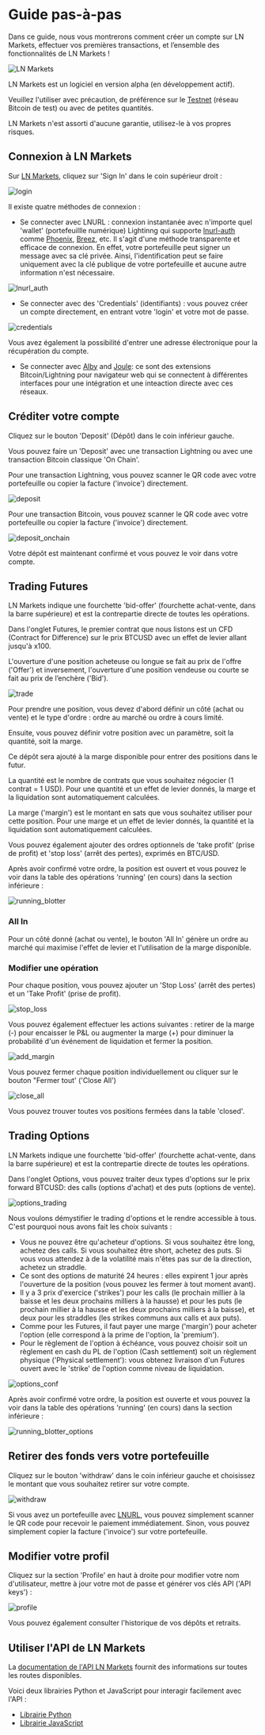 # Guide pas-à-pas

Dans ce guide, nous vous montrerons comment créer un compte sur LN Markets, effectuer vos premières transactions, et l’ensemble des fonctionnalités de LN Markets !

<img :src="$withBase('/assets/lnm.png')" alt="LN Markets">

LN Markets est un logiciel en version alpha (en développement actif).

Veuillez l'utiliser avec précaution, de préférence sur le [Testnet](https://testnet.lnmarkets.com/) (réseau Bitcoin de test) ou avec de petites quantités.

LN Markets n'est assorti d'aucune garantie, utilisez-le à vos propres risques.

## Connexion à LN Markets

Sur [LN Markets](https://lnmarkets.com/), cliquez sur 'Sign In' dans le coin supérieur droit :

<img :src="$withBase('/assets/login.png')" alt="login">

Il existe quatre méthodes de connexion :

-  Se connecter avec LNURL : connexion instantanée avec n'importe quel 'wallet' (portefeuillle numérique) Lightinng qui supporte [lnurl-auth](https://github.com/fiatjaf/awesome-lnurl#wallets) comme [Phoenix](https://phoenix.acinq.co/), [Breez](https://breez.technology/), etc. Il s'agit d'une méthode transparente et efficace de connexion. En effet, votre portefeuille peut signer un message avec sa clé privée. Ainsi, l'identification peut se faire uniquement avec la clé publique de votre portefeuille et aucune autre information n'est nécessaire.

<img :src="$withBase('/assets/lnurl_auth.png')" alt="lnurl_auth">

- Se connecter avec des 'Credentials' (identifiants) : vous pouvez créer un compte directement, en entrant votre 'login' et votre mot de passe.

<img :src="$withBase('/assets/credentials.png')" alt="credentials">

Vous avez également la possibilité d'entrer une adresse électronique pour la récupération du compte.

- Se connecter avec [Alby](https://getalby.com/) and [Joule](https://lightningjoule.com/): ce sont des extensions Bitcoin/Lightning pour navigateur web  qui se connectent à différentes interfaces pour une intégration et une inteaction directe avec ces réseaux.

## Créditer votre compte

Cliquez sur le bouton 'Deposit' (Dépôt) dans le coin inférieur gauche.

Vous pouvez faire un 'Deposit' avec une transaction Lightning ou avec une transaction Bitcoin classique 'On Chain'.

Pour une transaction Lightning, vous pouvez scanner le QR code avec votre portefeuille ou copier la facture ('invoice') directement.

<img :src="$withBase('/assets/deposit.png')" alt="deposit">

Pour une transaction Bitcoin, vous pouvez scanner le QR code avec votre portefeuille ou copier la facture ('invoice') directement.

<img :src="$withBase('/assets/deposit_onchain.png')" alt="deposit_onchain">

Votre dépôt est maintenant confirmé et vous pouvez le voir dans votre compte.

## Trading Futures

LN Markets indique une fourchette 'bid-offer' (fourchette achat-vente, dans la barre supérieure) et est la contrepartie directe de toutes les opérations.

Dans l'onglet Futures, le premier contrat que nous listons est un CFD (Contract for Difference) sur le prix BTCUSD avec un effet de levier allant jusqu'à x100.

L'ouverture d'une position acheteuse ou longue se fait au prix de l'offre ('Offer') et inversement, l'ouverture d'une position vendeuse ou courte se fait au prix de l’enchère ('Bid').

<img :src="$withBase('/assets/trade.png')" alt="trade">

Pour prendre une position, vous devez d'abord définir un côté (achat ou vente) et le type d'ordre : ordre au marché ou ordre à cours limité.

Ensuite, vous pouvez définir votre position avec un paramètre, soit la quantité, soit la marge.

Ce dépôt sera ajouté à la marge disponible pour entrer des positions dans le futur.

La quantité est le nombre de contrats que vous souhaitez négocier (1 contrat = 1 USD). Pour une quantité et un effet de levier donnés, la marge et la liquidation sont automatiquement calculées.

La marge ('margin') est le montant en sats que vous souhaitez utiliser pour cette position. Pour une marge et un effet de levier donnés, la quantité et la liquidation sont automatiquement calculées.

Vous pouvez également ajouter des ordres optionnels de 'take profit' (prise de profit) et 'stop loss' (arrêt des pertes), exprimés en BTC/USD.

Après avoir confirmé votre ordre, la position est ouvert et vous pouvez le voir dans la table des opérations 'running' (en cours) dans la section inférieure :

<img :src="$withBase('/assets/running_blotter.png')" alt="running_blotter">

### All In

Pour un côté donné (achat ou vente), le bouton 'All In' génère un ordre au marché qui maximise l'effet de levier et l'utilisation de la marge disponible.

### Modifier une opération

Pour chaque position, vous pouvez ajouter un 'Stop Loss' (arrêt des pertes) et un 'Take Profit' (prise de profit).

<img :src="$withBase('/assets/stop_loss.png')" alt="stop_loss">

Vous pouvez également effectuer les actions suivantes : retirer de la marge (-) pour encaisser le P&L ou augmenter la marge (+) pour diminuer la probabilité d'un événement de liquidation et fermer la position.

<img :src="$withBase('/assets/add_margin.png')" alt="add_margin">

Vous pouvez fermer chaque position individuellement ou cliquer sur le bouton "Fermer tout' ('Close All')

<img :src="$withBase('/assets/close_all.png')" alt="close_all">

Vous pouvez trouver toutes vos positions fermées dans la table 'closed'.

## Trading Options

LN Markets indique une fourchette 'bid-offer' (fourchette achat-vente, dans la barre supérieure) et est la contrepartie directe de toutes les opérations.

Dans l'onglet Options, vous pouvez traiter deux types d'options sur le prix forward BTCUSD: des calls (options d'achat) et des puts (options de vente).

<img :src="$withBase('/assets/options_trading.png')" alt="options_trading">

Nous voulons démystifier le trading d'options et le rendre accessible à tous. C'est pourquoi nous avons fait les choix suivants :
- Vous ne pouvez être qu'acheteur d'options. Si vous souhaitez être long, achetez des calls. Si vous souhaitez être short, achetez des puts. Si vous vous attendez à de la volatilité mais n'êtes pas sur de la direction, achetez un straddle. 
- Ce sont des options de maturité 24 heures : elles expirent 1 jour après l'ouverture de la position (vous pouvez les fermer à tout moment avant).
- Il y a 3 prix d'exercice ('strikes') pour les calls (le prochain millier à la baisse et les deux prochains milliers à la hausse) et pour les puts (le prochain millier à la hausse et les deux prochains milliers à la baisse), et deux pour les straddles (les strikes communs aux calls et aux puts).
- Comme pour les Futures, il faut payer une marge ('margin') pour acheter l'option (elle correspond à la prime de l'option, la 'premium').
- Pour le règlement de l'option à échéance, vous pouvez choisir soit un règlement en cash du PL de l'option (Cash settlement) soit un règlement physique ('Physical settlement'): vous obtenez livraison d'un Futures ouvert avec le 'strike' de l'option comme niveau de liquidation.

<img :src="$withBase('/assets/options_conf.png')" alt="options_conf">

Après avoir confirmé votre ordre, la position est ouverte et vous pouvez la voir dans la table des opérations 'running' (en cours) dans la section inférieure :

<img :src="$withBase('/assets/running_blotter_options.png')" alt="running_blotter_options">


## Retirer des fonds vers votre portefeuille

Cliquez sur le bouton 'withdraw' dans le coin inférieur gauche et choisissez le montant que vous souhaitez retirer sur votre compte.

<img :src="$withBase('/assets/withdraw.png')" alt="withdraw">

Si vous avez un portefeuille avec [LNURL](https://github.com/fiatjaf/awesome-lnurl#wallets), vous pouvez simplement scanner le QR code pour recevoir le paiement immédiatement. Sinon, vous pouvez simplement copier la facture ('invoice') sur votre portefeuille.

## Modifier votre profil

Cliquez sur la section 'Profile' en haut à droite pour modifier votre nom d'utilisateur, mettre à jour votre mot de passe et générer vos clés API ('API keys') :

<img :src="$withBase('/assets/profile.png')" alt="profile">

Vous pouvez également consulter l'historique de vos dépôts et retraits.

## Utiliser l'API de LN Markets

La [documentation de l'API LN Markets](https://docs.lnmarkets.com/api/v1/) fournit des informations sur toutes les routes disponibles.

Voici deux librairies Python et JavaScript pour interagir facilement avec l'API :
- [Librairie Python](https://pypi.org/project/ln-markets/)
- [Librairie JavaScript](https://www.npmjs.com/package/@ln-markets/api)
